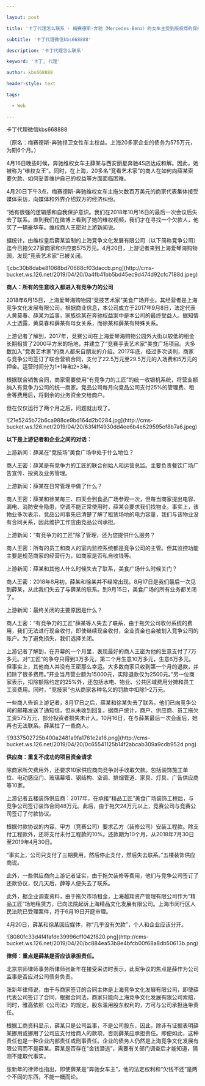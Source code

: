 ---
layout: post
title: '卡丁代理怎么联系 - 梅赛德斯-奔驰（Mercedes-Benz）的女车主受到版权商的保护：看这段视频只会发现她买了一辆豪华车。'
subtitle: '卡丁代理微信kbs668888'
description: '卡丁代理怎么联系'
keyword: '卡丁, 代理'
author: kbs668888
header-style: text
tags:
  - Web
---
卡丁代理微信kbs668888

（原名：梅赛德斯-奔驰捍卫女性车主权益。上海20多家企业的债务为575万元，为期6个月。）

4月16日晚些时候，奔驰维权女车主薛某与西安丽星奔驰4S店达成和解。因此，她被称为“维权女王”。同时，在上海，20多名“竞看艺术家”的商人在如何向薛某索要欠款、如何妥善维护自己的权益等方面面临困难。

4月20日下午3点，梅赛德斯-奔驰维权女车主拖欠数百万美元的商家代表集体接受媒体采访，向媒体和外界介绍双方的经济纠纷。

“她有很强的逻辑感和自我保护意识。我们在2018年10月16日的最后一次会议后失去了联系。直到我们在微博上看到了她的维权视频，我们才在寻找一个欠款人，他买了一辆豪华车。维权商人王密对上游新闻说。

据统计，由维权皇后薛某监制的上海竞争文化发展有限公司（以下简称竞争公司）迄今已拖欠27家商家和供应商575万元。4月20日，上游记者来到上海爱琴海购物园，发现“竞表艺术家”已被关闭。

![cbc30b8dabe81068bd70688cf03daccb.png](http://cms-
bucket.ws.126.net/2019/04/20/0a4fb41bb5bd45ec9d474d92cfc7188d.jpeg)

 **商人：所有的生意收入都进入有竞争力的公司**

2018年6月15日，上海爱琴海购物园“竞技艺术家”美食广场开业。其经营者是上海竞争文化发展有限公司。根据商业信息，本公司成立于2017年9月8日，法定代表人黄莫春、薛某为监事，家族徐某在奔驰权益案中是本公司的最终受益人。据知情人士透露，黄莫春和薛某有母女关系，而徐某和薛某有特殊关系。

上游记者了解到，2017年，竞赛公司在上海爱琴海购物公园外大街以较低的租金长期租赁了2000平方米的场地，并建立了“竞赛手表艺术家”美食广场项目。大多数加入“竞表艺术家”的商人都来自朋友的介绍。2017年底，经过多次谈判，商家与竞争公司签订了联合营销合同，支付了22.5万元至29.5万元的入场费和5万元的押金。运营时间分为1+1年和2+3年。

根据联合销售合同，商家需要使用“有竞争力的工匠”的统一收银机系统，将营业额纳入有竞争力公司的统一商家。竞品公司每月向竞品公司支付25%的管理费、租金等费用后，将剩余的业务资金交给商户。

但在仅仅运行了两个月之后，问题就出现了。

![21e5245b72b6ca988ce9bd164d2b0284.jpg](http://cms-
bucket.ws.126.net/2019/04/20/63f4ff4930dd4ee6b4e629595ef8b7a6.jpeg)

 **以下是上游记者和企业之间的对话：**

上游新闻：薛某在“竞技场”美食广场中处于什么地位？

商人王密：薛某是有竞争力的工匠的联合创始人和运营总监。主要负责餐饮广场广告宣传、投资及业务管理。

上游新闻：薛某在日常管理中做了什么？

商人王密：薛某和徐某每三、四天会到食品广场参观一次，但每当商家提出电容、漏电、消防安全隐患，空调不能正常使用时，薛某会要求我们找物业。事实上，该物业多次表示，竞品公司事先已清楚了解了租赁场地的电力容量，我们与该物业没有合同关系，因此维护工作应由竞品公司承担。

上游新闻：“有竞争力的工匠”除了管理，还为您提供什么服务？

商人王密：所有的员工和商人的室内监控系统都是竞争公司的主管。但其监控功能主要是规范商家的经营行为，如商家是否私自收钱等。

上游新闻：薛某和其他人什么时候失去了联系，美食广场什么时候关门？

商人王密：2018年8月初，薛某和徐某并不经常出现。8月17日是我们最后一次见到薛某，从此我们失去了与薛某的联系。到9月15日，美食广场的所有业务都关闭了。

上游新闻：最终关闭的主要原因是什么？

商人王密：“有竞争力的工匠”薛某等人失去了联系，由于拖欠公司收付系统的费用，我们无法进行现金收付，即使继续现金收付，企业资金也会被划入竞争公司的账户。为了避免损失，我们选择关闭。

上游记者了解到，在开幕的一个月里，表现最好的商人王密为他的生意支付了7万多元。对“工匠”的争夺只得到3万多元，第二个月生意10万多元，生意6万多元。但事实上，其他商人并没有王密那么幸运。大多数商家只收到第一个月的退款，并扣除了很多费用。”开业当月营业额为15000元，实际退款仅为2500元。”另一位商家表示，扣除额除约定的25%外，还包括水电、物业、公共区域费用分摊和员工工资费用。同时，“竞技家”也从商家各种名义的罚款中扣除1-2万元。

一些商人告诉上游记者，8月17日之后，薛某和徐某失去了联系。他们已向竞争公司的邮箱发送了通知信，但从未收到回复。据商户统计，商户、供应商、员工拖欠工资575万元，部分投资者损失未计入。10月16日，在与薛某最后一次会面后，她再也无法联系。薛某拉了一些商人。

![9337502725b400a2481a9fa1761e2a16.png](http://cms-
bucket.ws.126.net/2019/04/20/0c65541125b14f2abcab309a9cdb952d.png)

 **供应商：重复不成功的项目资金请求**

除商家所欠费用外，还要求10家供应商向竞争对手收取欠款。包括装饰施工单位、电动感应门、玻璃幕墙、钢结构、空调、排烟管道、家具、灯具、广告供应商等10家。

上游记者五楼装饰供应商：2017年，在承接“精品工匠”美食广场装饰工程后，与竞争公司签订装饰合同48万元。此后，由于拖欠24万元以上，竞赛公司与竞赛公司签订了付款协议。

根据付款协议的内容，甲方（竞赛公司）要求乙方（装修公司）安装工程款。除支付工程款外，还将支付未付工程款的10%。还款期为10个月，从2018年7月30日至2019年4月30日。

“事实上，公司只支付了三期费用，然后停止支付，然后失去联系。”五楼装饰供应商说。

此外，一些供应商向上游记者证实，由于拖欠装修等费用，他们与竞争公司签订了还款协议，仅几天后，薛等人便失去了联系。

此外，据企业调查资料，由于拖欠市场租金，上海越翔资产管理有限公司作为“精品工匠”场地租赁方，已向法院起诉上海精品文化发展有限公司。上海市闵行区人民法院已受理案件，将于6月19日开庭审理。

4月20日，薛某和徐某回应媒体，称“几乎没有欠款”，个人和企业应该分开。

![8080fc33d4f4fafde39996cf1042f820.png](http://cms-
bucket.ws.126.net/2019/04/20/bc884ea53b8e4bfcb00f68a8db50613b.png)

 **律师：重点是薛某是否应该承担责任。**

北京京师律师事务所律师张新年在接受采访时表示，此案争议的焦点是薛作为公司监事是否应对公司债务负责。

张新年律师说，由于与商家签订的合同主体是上海竞争文化发展有限公司，即使薛代表公司签订了合同，根据合同法，商家只能向上海竞争文化发展有限公司索赔，同时，雅高依照《公司法》的规定，股东滥用股东权利的，方可与公司承担连带责任。

根据工商资料显示，薛某只是公司监事，不是公司股东，因此，除非有证据表明薛某挪用或挪用了公司应支付给商人的款项，否则薛某应承担责任。即便如此，这种责任也是一种企业内部责任或刑事责任。企业的债务人仍然是上海竞争文化发展有限公司而不是薛某。薛某是否存在“金钱潜逃”，需要有关部门调查后才能知道，猜测不能取代事实。

张新年的律师也指出，即使薛某是“奔驰女车主”，他的法定权利和“欠钱不还”是两个不同的东西，不能一概而论。

